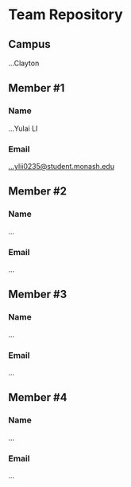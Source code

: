 # Team Repository
## Campus
...Clayton

## Member #1
### Name
...Yulai LI
### Email
...ylii0235@student.monash.edu


## Member #2
### Name
...
### Email
...


## Member #3
### Name
...
### Email
...


## Member #4
### Name
...
### Email
...